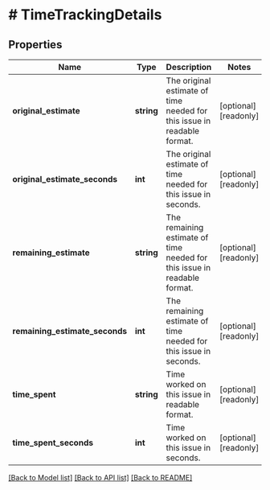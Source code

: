 # # TimeTrackingDetails

## Properties

Name | Type | Description | Notes
------------ | ------------- | ------------- | -------------
**original_estimate** | **string** | The original estimate of time needed for this issue in readable format. | [optional] [readonly]
**original_estimate_seconds** | **int** | The original estimate of time needed for this issue in seconds. | [optional] [readonly]
**remaining_estimate** | **string** | The remaining estimate of time needed for this issue in readable format. | [optional] [readonly]
**remaining_estimate_seconds** | **int** | The remaining estimate of time needed for this issue in seconds. | [optional] [readonly]
**time_spent** | **string** | Time worked on this issue in readable format. | [optional] [readonly]
**time_spent_seconds** | **int** | Time worked on this issue in seconds. | [optional] [readonly]

[[Back to Model list]](../../README.md#models) [[Back to API list]](../../README.md#endpoints) [[Back to README]](../../README.md)
